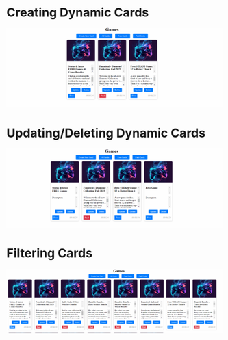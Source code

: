 # Creating Dynamic Cards
<p align="center">
  <img src="https://github.com/SagerKudrick/flask-react-game-scraper/blob/main/readme-images/creating.gif">
</p>

# Updating/Deleting Dynamic Cards
<p align="center">
  <img src="https://github.com/SagerKudrick/flask-react-game-scraper/blob/main/readme-images/update-delete.gif">
</p>

# Filtering Cards
<p align="center">
  <img src="https://github.com/SagerKudrick/flask-react-game-scraper/blob/main/readme-images/filtering.gif">
</p>